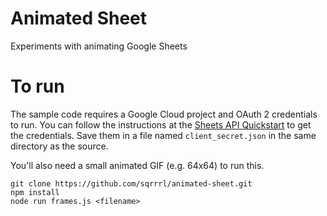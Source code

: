 # Animated Sheet

Experiments with animating Google Sheets

# To run

The sample code requires a Google Cloud project and OAuth 2 credentials to run. You can follow the instructions at the
[Sheets API Quickstart](https://developers.google.com/sheets/api/quickstart/nodejs) to get the credentials. Save them in a file named `client_secret.json` in the same directory as the source.

You'll also need a small animated GIF (e.g. 64x64) to run this.

```
git clone https://github.com/sqrrrl/animated-sheet.git
npm install
node run frames.js <filename>
```